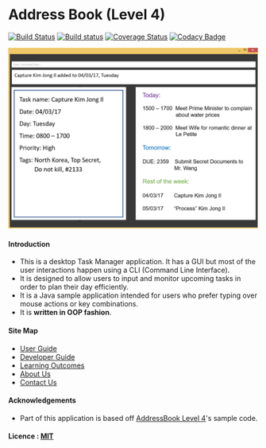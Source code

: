 # Address Book (Level 4)

[![Build Status](https://travis-ci.org/CS2103JAN2017-W14-B1/main.svg?branch=master)](https://travis-ci.org/se-edu/addressbook-level4)
[![Build status](https://ci.appveyor.com/api/projects/status/96vfp4xr44d222kb/branch/master?svg=true)](https://ci.appveyor.com/project/limjie/main/branch/master)
[![Coverage Status](https://coveralls.io/repos/github/CS2103JAN2017-W14-B1/main/badge.svg?branch=master)](https://coveralls.io/github/CS2103JAN2017-W14-B1/main?branch=master)
[![Codacy Badge](https://api.codacy.com/project/badge/Grade/69a45f53a1e8453889480f545307773b)](https://www.codacy.com/app/limjie/main?utm_source=github.com&amp;utm_medium=referral&amp;utm_content=CS2103JAN2017-W14-B1/main&amp;utm_campaign=Badge_Grade)

<img src="docs/images/Ui.png" width="600"><br>

#### Introduction
* This is a desktop Task Manager application. It has a GUI but most of the user interactions happen using
  a CLI (Command Line Interface).
* It is designed to allow users to input and monitor upcoming tasks in order to plan their day efficiently.
* It is a Java sample application intended for users who prefer typing over mouse actions or key combinations.
* It is **written in OOP fashion**.


#### Site Map
* [User Guide](docs/UserGuide.md)
* [Developer Guide](docs/DeveloperGuide.md)
* [Learning Outcomes](docs/LearningOutcomes.md)
* [About Us](docs/AboutUs.md)
* [Contact Us](docs/ContactUs.md)


#### Acknowledgements

* Part of this application is based off [AddressBook Level 4](https://github.com/se-edu/addressbook-level4)'s sample code.


#### Licence : [MIT](LICENSE)
